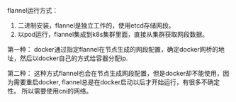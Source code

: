 
flannel运行方式：

1. 二进制安装，flannel是独立工作的，使用etcd存储网段。
2. 以pod运行，flannel集成到k8s集群里面，直接从集群获取网段数据。


第一种：
docker通过指定flannel在节点生成的网段配置，确定docker网桥的地址，然后以docker自己的方式给容器分配ip.

第二种：
这种方式flannel也会在节点生成网段配置，但是docker却不能使用，因为需要重启docker, flannel总是在docker启动以后才开始运行，有很多不确定性。
所以需要使用cni的网络。
